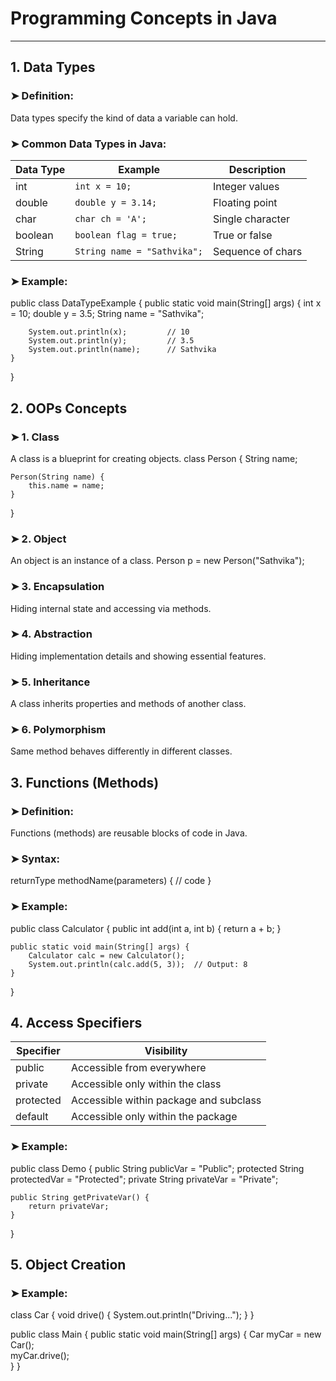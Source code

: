 #  Programming Concepts in Java 

---

## 1.  Data Types

### ➤ Definition:
Data types specify the kind of data a variable can hold.

### ➤ Common Data Types in Java:

| Data Type | Example                     | Description          |
|-----------|-----------------------------|----------------------|
| int       | `int x = 10;`               | Integer values       |
| double    | `double y = 3.14;`          | Floating point       |
| char      | `char ch = 'A';`            | Single character     |
| boolean   | `boolean flag = true;`      | True or false        |
| String    | `String name = "Sathvika";` | Sequence of chars    |

### ➤ Example:
public class DataTypeExample {
    public static void main(String[] args) {
        int x = 10;
        double y = 3.5;
        String name = "Sathvika";

        System.out.println(x);         // 10
        System.out.println(y);         // 3.5
        System.out.println(name);      // Sathvika
    }
}


## 2.  OOPs Concepts

### ➤ 1. Class
A class is a blueprint for creating objects.
class Person {
    String name;

    Person(String name) {
        this.name = name;
    }
}


### ➤ 2. Object
An object is an instance of a class.
Person p = new Person("Sathvika");


### ➤ 3. Encapsulation
Hiding internal state and accessing via methods.


### ➤ 4. Abstraction
Hiding implementation details and showing essential features.

### ➤ 5. Inheritance
A class inherits properties and methods of another class.

### ➤ 6. Polymorphism
Same method behaves differently in different classes.

## 3.  Functions (Methods)

### ➤ Definition:
Functions (methods) are reusable blocks of code in Java.

### ➤ Syntax:
returnType methodName(parameters) {
    // code
}


### ➤ Example:
public class Calculator {
    public int add(int a, int b) {
        return a + b;
    }

    public static void main(String[] args) {
        Calculator calc = new Calculator();
        System.out.println(calc.add(5, 3));  // Output: 8
    }
}


## 4.  Access Specifiers

| Specifier   | Visibility                                   |
|-------------|----------------------------------------------|
| public      | Accessible from everywhere                   |
| private     | Accessible only within the class             |
| protected   | Accessible within package and subclass       |
| default     | Accessible only within the package           |

### ➤ Example:

public class Demo {
    public String publicVar = "Public";
    protected String protectedVar = "Protected";
    private String privateVar = "Private";

    public String getPrivateVar() {
        return privateVar;
    }
}



## 5.  Object Creation

### ➤ Example:
class Car {
    void drive() {
        System.out.println("Driving...");
    }
}

public class Main {
    public static void main(String[] args) {
        Car myCar = new Car();  
        myCar.drive();          
    }
}

